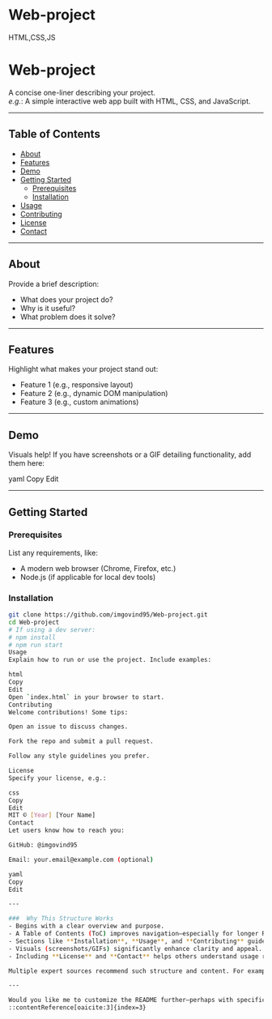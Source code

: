 # Web-project
HTML,CSS,JS

# Web-project

A concise one-liner describing your project.  
*e.g.*: A simple interactive web app built with HTML, CSS, and JavaScript.

---

##  Table of Contents
- [About](#about)  
- [Features](#features)  
- [Demo](#demo)  
- [Getting Started](#getting-started)  
  - [Prerequisites](#prerequisites)  
  - [Installation](#installation)  
- [Usage](#usage)  
- [Contributing](#contributing)  
- [License](#license)  
- [Contact](#contact)

---

##  About
Provide a brief description:
- What does your project do?
- Why is it useful?
- What problem does it solve?

---

##  Features
Highlight what makes your project stand out:
- Feature 1 (e.g., responsive layout)
- Feature 2 (e.g., dynamic DOM manipulation)
- Feature 3 (e.g., custom animations)

---

##  Demo
Visuals help! If you have screenshots or a GIF detailing functionality, add them here:


yaml
Copy
Edit

---

##  Getting Started

### Prerequisites
List any requirements, like:
- A modern web browser (Chrome, Firefox, etc.)
- Node.js (if applicable for local dev tools)

### Installation
```bash
git clone https://github.com/imgovind95/Web-project.git
cd Web-project
# If using a dev server:
# npm install
# npm run start
Usage
Explain how to run or use the project. Include examples:

html
Copy
Edit
Open `index.html` in your browser to start.
Contributing
Welcome contributions! Some tips:

Open an issue to discuss changes.

Fork the repo and submit a pull request.

Follow any style guidelines you prefer.

License
Specify your license, e.g.:

css
Copy
Edit
MIT © [Year] [Your Name]
Contact
Let users know how to reach you:

GitHub: @imgovind95

Email: your.email@example.com (optional)

yaml
Copy
Edit

---

###  Why This Structure Works
- Begins with a clear overview and purpose.
- A Table of Contents (ToC) improves navigation—especially for longer READMEs.
- Sections like **Installation**, **Usage**, and **Contributing** guide users step-by-step.
- Visuals (screenshots/GIFs) significantly enhance clarity and appeal.
- Including **License** and **Contact** helps others understand usage rights and reach you easily.

Multiple expert sources recommend such structure and content. For example, `makeareadme.com` provides a reliable template and sees READMEs as essential entry points for user understanding:contentReference[oaicite:1]{index=1}. And effective documentation with clear sections encourages adoption and even correlates with greater project popularity:contentReference[oaicite:2]{index=2}.

---

Would you like me to customize the README further—perhaps with specifics like your project’s features, usage examples, or a demo image? Let me know!
::contentReference[oaicite:3]{index=3}
